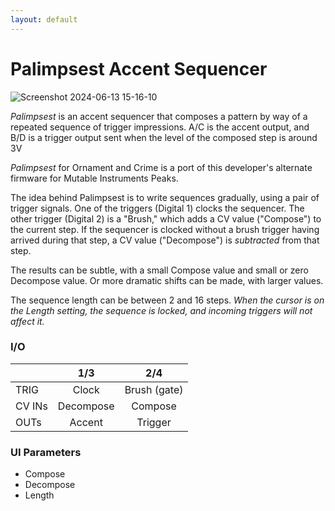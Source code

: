 ```yaml
---
layout: default
---
```

# Palimpsest Accent Sequencer

![Screenshot 2024-06-13 15-16-10](https://github.com/djphazer/O_C-Phazerville/assets/109086194/8aca80c8-8dbb-4af7-9626-55a7551c8842)

_Palimpsest_ is an accent sequencer that composes a pattern by way of a repeated sequence of trigger impressions. A/C is the accent output, and B/D is a trigger output sent when the level of the composed step is around 3V

_Palimpsest_ for Ornament and Crime is a port of this developer's alternate firmware for Mutable Instruments Peaks.

The idea behind Palimpsest is to write sequences gradually, using a pair of trigger signals. One of the triggers (Digital 1) clocks the sequencer. The other trigger (Digital 2) is a "Brush," which adds a CV value ("Compose") to the current step. If the sequencer is clocked without a brush trigger having arrived during that step, a CV value ("Decompose") is _subtracted_ from that step.

The results can be subtle, with a small Compose value and small or zero Decompose value. Or more dramatic shifts can be made, with larger values.

The sequence length can be between 2 and 16 steps. _When the cursor is on the Length setting, the sequence is locked, and incoming triggers will not affect it._

### I/O

|        | 1/3 | 2/4 |
| ------ | :-: | :-: |
| TRIG   | Clock    | Brush (gate)    |
| CV INs | Decompose    | Compose    |
| OUTs   | Accent    | Trigger    |


### UI Parameters
* Compose
* Decompose
* Length
